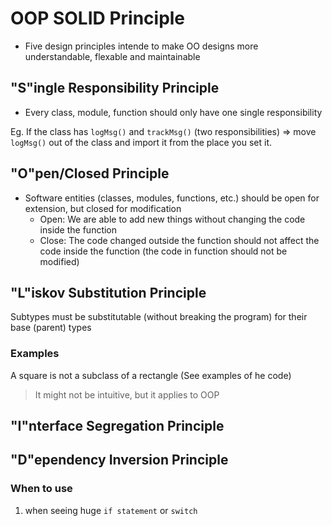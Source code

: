 # OOP SOLID Principle

- Five design principles intende to make OO designs more understandable, flexable and maintainable

## "S"ingle Responsibility Principle

- Every class, module, function should only have one single responsibility

Eg. If the class has `logMsg()` and `trackMsg()` (two responsibilities) => move `logMsg()` out of the class and import it from the place you set it.

## "O"pen/Closed Principle

- Software entities (classes, modules, functions, etc.) should be open for extension, but closed for modification
  - Open: We are able to add new things without changing the code inside the function
  - Close: The code changed outside the function should not affect the code inside the function (the code in function should not be modified)

## "L"iskov Substitution Principle

Subtypes must be substitutable (without breaking the program) for their base (parent) types

### Examples

A square is not a subclass of a rectangle (See examples of he code)

> It might not be intuitive, but it applies to OOP

## "I"nterface Segregation Principle

## "D"ependency Inversion Principle

### When to use

1. when seeing huge `if statement` or `switch`